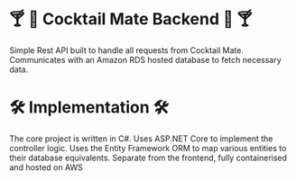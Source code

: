 # 🍸 🍾 Cocktail Mate Backend 🍾 🍸

Simple Rest API built to handle all requests from Cocktail Mate.
Communicates with an Amazon RDS hosted database to fetch necessary data.

# 🛠️ Implementation 🛠️

The core project is written in C#.
Uses ASP.NET Core to implement the controller logic.
Uses the Entity Framework ORM to map various entities to their database equivalents.
Separate from the frontend, fully containerised and hosted on AWS
